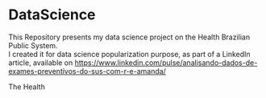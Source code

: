 # DataScience
This Repository presents my data science project on the Health Brazilian Public System.  
I created it for data science popularization purpose, as part of a LinkedIn article, available on https://www.linkedin.com/pulse/analisando-dados-de-exames-preventivos-do-sus-com-r-e-amanda/

The Health 
